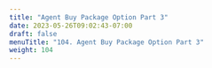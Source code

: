 ```yaml
---
title: "Agent Buy Package Option Part 3"
date: 2023-05-26T09:02:43-07:00
draft: false
menuTitle: "104. Agent Buy Package Option Part 3"
weight: 104
---
```


